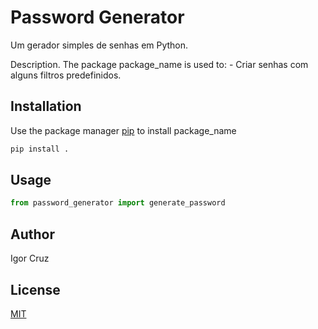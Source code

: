 # Password Generator

Um gerador simples de senhas em Python.

Description. 
The package package_name is used to:
	- Criar senhas com alguns filtros predefinidos.

## Installation

Use the package manager [pip](https://pip.pypa.io/en/stable/) to install package_name

```bash
pip install .
```

## Usage

```python
from password_generator import generate_password
```

## Author
Igor Cruz

## License
[MIT](https://choosealicense.com/licenses/mit/)